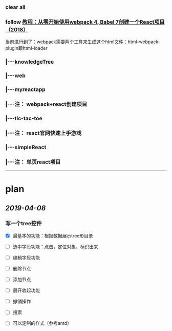 ### clear all
### follow [教程：从零开始使用webpack 4, Babel 7创建一个React项目（2018）](https://zhuanlan.zhihu.com/p/47704649)
当前进行到了：webpack需要两个工具来生成这个html文件：html-webpack-plugin跟html-loader

### |---knowledgeTree
### |---web
###     |---myreactapp
###         |---注： webpack+react创建项目
###     |---tic-tac-toe
###         |---注： react官网快速上手游戏
###     |---simpleReact 
###         |---注： 单页react项目

-------------

# plan
## *2019-04-08*
### 写一个tree控件
- [x] 最基本的功能：根据数据展示tree形目录
- [ ] 选中字段功能：点击，定位对象，标识出来
- [ ] 编辑字段功能
- [ ] 删除节点
- [ ] 添加节点
- [ ] 展开收起功能
- [ ] 撤销操作
- [ ] 搜索
- [ ] 可以定制的样式（参考antd）

